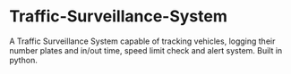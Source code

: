 # Traffic-Surveillance-System
A Traffic Surveillance System capable of tracking vehicles, logging their number plates and in/out time, speed limit check and alert system.
Built in python.
